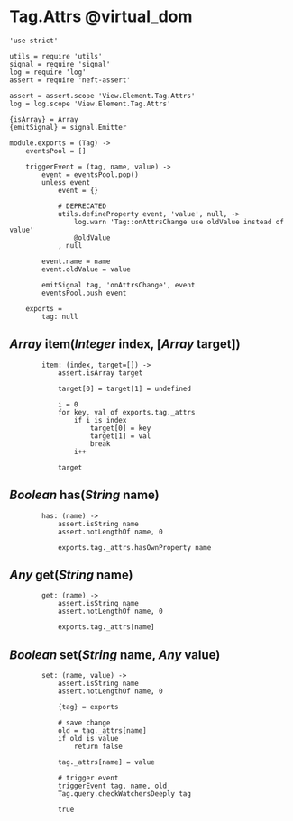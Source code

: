 Tag.Attrs @virtual_dom
======================

	'use strict'

	utils = require 'utils'
	signal = require 'signal'
	log = require 'log'
	assert = require 'neft-assert'

	assert = assert.scope 'View.Element.Tag.Attrs'
	log = log.scope 'View.Element.Tag.Attrs'

	{isArray} = Array
	{emitSignal} = signal.Emitter

	module.exports = (Tag) ->
		eventsPool = []

		triggerEvent = (tag, name, value) ->
			event = eventsPool.pop()
			unless event
				event = {}

				# DEPRECATED
				utils.defineProperty event, 'value', null, ->
					log.warn 'Tag::onAttrsChange use oldValue instead of value'
					@oldValue
				, null

			event.name = name
			event.oldValue = value

			emitSignal tag, 'onAttrsChange', event
			eventsPool.push event

		exports =
			tag: null

*Array* item(*Integer* index, [*Array* target])
-----------------------------------------------

			item: (index, target=[]) ->
				assert.isArray target

				target[0] = target[1] = undefined

				i = 0
				for key, val of exports.tag._attrs
					if i is index
						target[0] = key
						target[1] = val
						break
					i++

				target

*Boolean* has(*String* name)
----------------------------

			has: (name) ->
				assert.isString name
				assert.notLengthOf name, 0

				exports.tag._attrs.hasOwnProperty name

*Any* get(*String* name)
------------------------

			get: (name) ->
				assert.isString name
				assert.notLengthOf name, 0

				exports.tag._attrs[name]

*Boolean* set(*String* name, *Any* value)
-----------------------------------------

			set: (name, value) ->
				assert.isString name
				assert.notLengthOf name, 0

				{tag} = exports

				# save change
				old = tag._attrs[name]
				if old is value
					return false

				tag._attrs[name] = value

				# trigger event
				triggerEvent tag, name, old
				Tag.query.checkWatchersDeeply tag

				true

